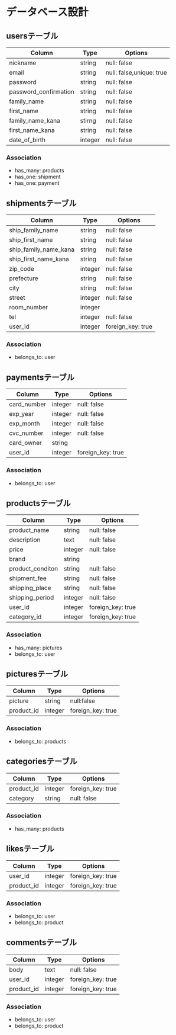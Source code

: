# データベース設計

## usersテーブル
|Column|Type|Options|
|------|----|-------|
|nickname|string|null: false|
|email|string|null: false,unique: true|
|password|string|null: false|
|password_confirmation|string|null: false|
|family_name|string|null: false|
|first_name|string|null: false|
|family_name_kana|stirng|null: false|
|first_name_kana|string|null: false|
|date_of_birth|integer|null: false|
### Association
- has_many: products
- has_one: shipment
- has_one: payment


## shipmentsテーブル
|Column|Type|Options|
|------|----|-------|
|ship_family_name|string|null: false|
|ship_first_name|string|null: false|
|ship_family_name_kana|string|null: false|
|ship_first_name_kana|string|null: false|
|zip_code|integer|null: false|
|prefecture|string|null: false|
|city|string|null: false|
|street|integer|null: false|
|room_number|integer||
|tel|integer|null: false|
|user_id|integer|foreign_key: true|
### Association
- belongs_to: user


## paymentsテーブル
|Column|Type|Options|
|------|----|-------|
|card_number|integer|null: false|
|exp_year|integer|null: false|
|exp_month|integer|null: false|
|cvc_number|integer|null: false|
|card_owner|string||
|user_id|integer|foreign_key: true|
### Association
- belongs_to: user


## productsテーブル
|Column|Type|Options|
|------|----|-------|
|product_name|string|null: false|
|description|text|null: false|
|price|integer|null: false|
|brand|string||
|product_conditon|string|null: false|
|shipment_fee|string|null: false|
|shipping_place|string|null: false|
|shipping_period|integer|null: false|
|user_id|integer|foreign_key: true|
|category_id|integer|foreign_key: true|
### Association
- has_many: pictures
- belongs_to: user


## picturesテーブル
|Column|Type|Options|
|------|----|-------|
|picture|string|null:false|
|product_id|integer|foreign_key: true|
### Association
- belongs_to: products


## categoriesテーブル
|Column|Type|Options|
|------|----|-------|
|product_id|integer|foreign_key: true|
|category|string|null: false|
### Association
- has_many: products


## likesテーブル
|Column|Type|Options|
|------|----|-------|
|user_id|integer|foreign_key: true|
|product_id|integer|foreign_key: true|
### Association
- belongs_to: user
- belongs_to: product


## commentsテーブル
|Column|Type|Options|
|------|----|-------|
|body|text|null: false|
|user_id|integer|foreign_key: true|
|product_id|integer|foreign_key: true|
### Association
- belongs_to: user
- belongs_to: product